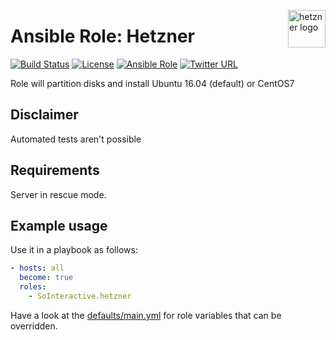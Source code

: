 <p><img src="https://upload.wikimedia.org/wikipedia/commons/thumb/0/0c/Logo_Hetzner.svg/2000px-Logo_Hetzner.svg.png" alt="hetzner logo" title="hetzner" align="right" height="60" /></p>

Ansible Role: Hetzner
=====================

[![Build Status](https://ci.devops.sosoftware.pl/buildStatus/icon?job=SoInteractive/hetzner/master)](https://ci.devops.sosoftware.pl/blue/organizations/jenkins/SoInteractive%2Fhetzner/activity) [![License](https://img.shields.io/badge/license-MIT%20License-brightgreen.svg)](https://opensource.org/licenses/MIT) [![Ansible Role](https://img.shields.io/ansible/role/99999.svg)](https://galaxy.ansible.com/SoInteractive/hetzner/) [![Twitter URL](https://img.shields.io/twitter/follow/sointeractive.svg?style=social&label=Follow%20%40SoInteractive)](https://twitter.com/sointeractive)

Role will partition disks and install Ubuntu 16.04 (default) or CentOS7

Disclaimer
----------

Automated tests aren't possible

Requirements
------------

Server in rescue mode.

Example usage
-------------

Use it in a playbook as follows:
```yaml
- hosts: all
  become: true
  roles:
    - SoInteractive.hetzner
```

Have a look at the [defaults/main.yml](defaults/main.yml) for role variables
that can be overridden.
